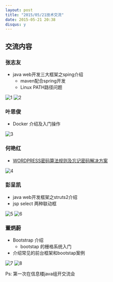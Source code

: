 ```yaml
---
layout: post
title: "2015/05/21技术交流"
date: 2015-05-21 20:38
disqus: y
---
```


## 交流内容

### 张志友

  + java web开发三大框架之sping介绍
    - maven配合spring开发 
    - Linux PATH路径问题

![1](http://7xj3s8.com1.z0.glb.clouddn.com/slugIMG_0264.JPG)
![2](http://7xj3s8.com1.z0.glb.clouddn.com/slugIMG_0266.JPG)

### 叶思俊

  + Docker 介绍及入门操作

![3](http://7xj3s8.com1.z0.glb.clouddn.com/slugDocker.png)

### 何艳红

  + [WORDPRESS密码算法规则及忘记密码解决方案](http://ttop5.net/?p=874)

![4](http://7xj3s8.com1.z0.glb.clouddn.com/slugIMG_0269.JPG)

### 彭呈凯

  + java web开发框架之struts2介绍
  + jsp select 两种联动框

![5](http://7xj3s8.com1.z0.glb.clouddn.com/slugIMG_0271.JPG)
![6](http://7xj3s8.com1.z0.glb.clouddn.com/slugIMG_0273.JPG)

### 董炳蔚

  + Bootstrap 介绍
    - bootstap 的栅格系统入门
  + 介绍常见的前台框架和bootstap案例

![7](http://7xj3s8.com1.z0.glb.clouddn.com/slugIMG_0279.JPG)
![8](http://7xj3s8.com1.z0.glb.clouddn.com/slugIMG_0280.JPG)

Ps: 第一次在信息楼java组开交流会
